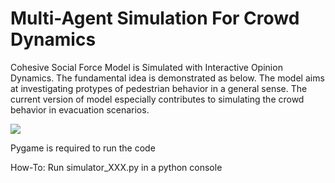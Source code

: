 # Multi-Agent Simulation For Crowd Dynamics

Cohesive Social Force Model is Simulated with Interactive Opinion Dynamics.  The fundamental idea is demonstrated as below. The model aims at investigating protypes of pedestrian behavior in a general sense. The current version of model especially contributes to simulating the crowd behavior in evacuation scenarios.

![](https://github.com/godisreal/Many-Particle-System/blob/master/FigNew.PNG)

Pygame is required to run the code

How-To: Run simulator_XXX.py in a python console

